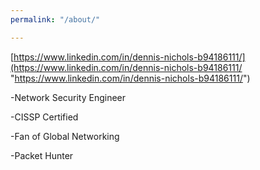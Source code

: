 ```yaml
---
permalink: "/about/"

---
```


[https://www.linkedin.com/in/dennis-nichols-b94186111/](https://www.linkedin.com/in/dennis-nichols-b94186111/ "https://www.linkedin.com/in/dennis-nichols-b94186111/")

\-Network Security Engineer

\-CISSP Certified

\-Fan of Global Networking

\-Packet Hunter
